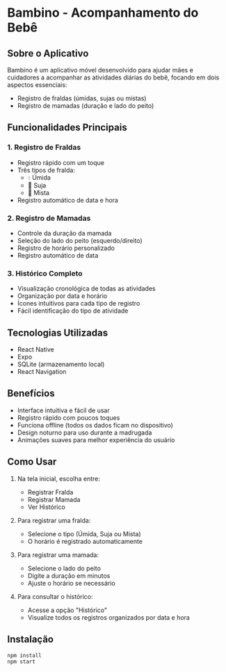 # Bambino - Acompanhamento do Bebê

## Sobre o Aplicativo

Bambino é um aplicativo móvel desenvolvido para ajudar mães e cuidadores a acompanhar as atividades diárias do bebê, focando em dois aspectos essenciais:

- Registro de fraldas (úmidas, sujas ou mistas)
- Registro de mamadas (duração e lado do peito)

## Funcionalidades Principais

### 1. Registro de Fraldas
- Registro rápido com um toque
- Três tipos de fralda:
  - 💧 Úmida
  - 💩 Suja 
  - 🔄 Mista
- Registro automático de data e hora

### 2. Registro de Mamadas
- Controle da duração da mamada
- Seleção do lado do peito (esquerdo/direito)
- Registro de horário personalizado
- Registro automático de data

### 3. Histórico Completo
- Visualização cronológica de todas as atividades
- Organização por data e horário
- Ícones intuitivos para cada tipo de registro
- Fácil identificação do tipo de atividade

## Tecnologias Utilizadas

- React Native
- Expo
- SQLite (armazenamento local)
- React Navigation

## Benefícios

- Interface intuitiva e fácil de usar
- Registro rápido com poucos toques
- Funciona offline (todos os dados ficam no dispositivo)
- Design noturno para uso durante a madrugada
- Animações suaves para melhor experiência do usuário

## Como Usar

1. Na tela inicial, escolha entre:
   - Registrar Fralda
   - Registrar Mamada
   - Ver Histórico

2. Para registrar uma fralda:
   - Selecione o tipo (Úmida, Suja ou Mista)
   - O horário é registrado automaticamente

3. Para registrar uma mamada:
   - Selecione o lado do peito
   - Digite a duração em minutos
   - Ajuste o horário se necessário

4. Para consultar o histórico:
   - Acesse a opção "Histórico"
   - Visualize todos os registros organizados por data e hora

## Instalação

```bash
npm install
npm start
